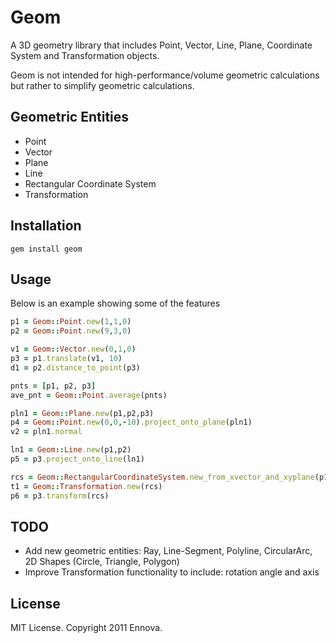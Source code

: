 # Geom

A 3D geometry library that includes Point, Vector, Line, Plane, Coordinate System and Transformation objects.

Geom is not intended for high-performance/volume geometric calculations but rather to simplify geometric calculations.

## Geometric Entities

* Point
* Vector
* Plane
* Line
* Rectangular Coordinate System
* Transformation

## Installation

    gem install geom

## Usage

Below is an example showing some of the features


```ruby
p1 = Geom::Point.new(1,1,0)
p2 = Geom::Point.new(9,3,0)

v1 = Geom::Vector.new(0,1,0)
p3 = p1.translate(v1, 10)
d1 = p2.distance_to_point(p3)

pnts = [p1, p2, p3]
ave_pnt = Geom::Point.average(pnts)

pln1 = Geom::Plane.new(p1,p2,p3)
p4 = Geom::Point.new(0,0,-10).project_onto_plane(pln1)
v2 = pln1.normal

ln1 = Geom::Line.new(p1,p2)
p5 = p3.project_onto_line(ln1)

rcs = Geom::RectangularCoordinateSystem.new_from_xvector_and_xyplane(p1,v1, v2)
t1 = Geom::Transformation.new(rcs)
p6 = p3.transform(rcs)
```

## TODO

* Add new geometric entities: Ray, Line-Segment, Polyline, CircularArc, 2D Shapes (Circle, Triangle, Polygon)
* Improve Transformation functionality to include: rotation angle and axis

## License

MIT License. Copyright 2011 Ennova.